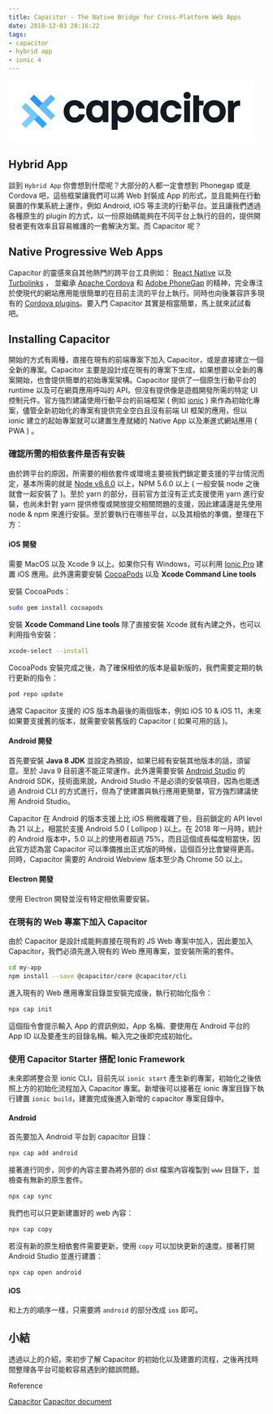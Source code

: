 ```yaml
---
title: Capacitor - The Native Bridge for Cross-Platform Web Apps
date: 2018-12-03 20:16:22
tags:
- capacitor
- hybrid app
- ionic 4
---
```


![](images/capacitor-intro/capacitor-logo.jpg)

## Hybrid App

談到 `Hybrid App` 你會想到什麼呢？大部分的人都一定會想到 Phonegap 或是 Cordova 吧，這些框架讓我們可以將 Web 封裝成 App 的形式，並且能夠在行動裝置的作業系統上運作，例如 Android, iOS 等主流的行動平台。並且讓我們透過各種原生的 plugin 的方式，以一份原始碼能夠在不同平台上執行的目的，提供開發者更有效率且容易維護的一套解決方案。而 Capacitor 呢？

## Native Progressive Web Apps

Capacitor 的靈感來自其他熱門的跨平台工具例如： [React Native](http://facebook.github.io/react-native/) 以及 [Turbolinks](https://github.com/turbolinks/turbolinks) ， 並繼承 [Apache Cordova](https://cordova.apache.org/) 和 [Adobe PhoneGap](https://phonegap.com/) 的精神，完全專注於使現代的網站應用能很簡單的在目前主流的平台上執行。同時也向後兼容許多現有的 [Cordova plugins](https://cordova.apache.org/plugins/)。要入門 Capacitor 其實是相當簡單，馬上就來試試看吧。

<!--more-->

## Installing Capacitor

開始的方式有兩種，直接在現有的前端專案下加入 Capacitor，或是直接建立一個全新的專案。Capacitor 主要是設計成在現有的專案下生成，如果想要以全新的專案開始，也會提供簡單的初始專案架構。Capacitor 提供了一個原生行動平台的 runtime 以及可在網頁應用呼叫的 API。但沒有提供像是遊戲開發所需的特定 UI 控制元件。官方強烈建議使用行動平台的前端框架 ( 例如 [ionic](https://beta.ionicframework.com/docs/) ) 來作為初始化專案，儘管全新初始化的專案有提供完全空白且沒有前端 UI 框架的應用，但以 ionic 建立的起始專案就可以建置生產就緒的 Native App 以及漸進式網站應用 ( PWA ) 。

### 確認所需的相依套件是否有安裝

由於跨平台的原因，所需要的相依套件或環境主要視我們鎖定要支援的平台情況而定，基本所需的就是 [Node v8.6.0](https://nodejs.org/) 以上，NPM 5.6.0 以上 ( 一般安裝 node 之後就會一起安裝了 )。至於 yarn 的部分，目前官方並沒有正式支援使用 yarn 進行安裝，也尚未針對 yarn 提供修復或開放提交相關問題的支援，因此建議還是先使用 node & npm 來進行安裝。至於要執行在哪些平台，以及其相依的準備，整理在下方：

#### iOS 開發

需要 MacOS 以及 Xcode 9 以上。如果你只有 Windows，可以利用 [Ionic Pro](http://ionicframework.com/pro) 建置 iOS 應用。此外還需要安裝 [CocoaPods](https://cocoapods.org/) 以及 **Xcode Command Line tools**

安裝 CocoaPods：

```bash
sudo gem install cocoapods
```

安裝 **Xcode Command Line tools** 除了直接安裝 Xcode 就有內建之外，也可以利用指令安裝：

```bash
xcode-select --install
```

CocoaPods 安裝完成之後，為了確保相依的版本是最新版的，我們需要定期的執行更新的指令：

```bash
pod repo update
```

通常 Capacitor 支援的 iOS 版本為最後的兩個版本，例如 iOS 10 & iOS 11，未來如果要支援舊的版本，就需要安裝舊版的 Capacitor ( 如果可用的話 )。

#### Android 開發

首先要安裝 **Java 8 JDK** 並設定為預設，如果已經有安裝其他版本的話，須留意。至於 Java 9 目前還不能正常運作。此外還需要安裝 [Android Studio](https://developer.android.com/studio/index.html) 的 Android SDK，技術面來說，Android Studio 不是必須的安裝項目，因為也能透過 Android CLI 的方式進行，但為了使建置與執行應用更簡單，官方強烈建議使用 Android Studio。

Capacitor 在 Android 的版本支援上比 iOS 稍微複雜了些，目前鎖定的 API level 為 21 以上，相當於支援 Android 5.0 ( Lollipop ) 以上。在 2018 年一月時，統計的 Android 版本中，5.0 以上的使用者超過 75%，而且這個成長幅度相當快，因此官方認為當 Capacitor 可以準備推出正式版的時候，這個百分比會變得更高。同時，Capacitor 需要的 Android Webview 版本至少為 Chrome 50 以上。

#### Electron 開發

使用 Electron 開發並沒有特定相依需要安裝。

### 在現有的 Web 專案下加入 Capacitor

由於 Capacitor 是設計成能夠直接在現有的 JS Web 專案中加入，因此要加入 Capacitor，我們必須先進入現有的 Web 應用專案，並安裝所需的套件。

```bash
cd my-app
npm install --save @capacitor/core @capacitor/cli
```

進入現有的 Web 應用專案目錄並安裝完成後，執行初始化指令：

```bash
npx cap init
```

這個指令會提示輸入 App 的資訊例如，App 名稱、要使用在 Android 平台的 App ID 以及要產生的目錄名稱。輸入完之後即完成初始化。

### 使用 Capacitor Starter 搭配 Ionic Framework

未來即將整合至 ionic CLI，目前先以 `ionic start` 產生新的專案，初始化之後依照上方的初始化流程加入 Capacitor 專案。新增後可以接著在 ionic 專案目錄下執行建置 `ionic build`，建置完成後進入新增的 capacitor 專案目錄中。

#### Android 

首先要加入 Android 平台到 capacitor 目錄：

```bash
npx cap add android
```

接著進行同步，同步的內容主要為將外部的 dist 檔案內容複製到 `www` 目錄下，並檢查有無新的原生套件。

```bash
npx cap sync
```

我們也可以只更新建置好的 web 內容：

```bash
npx cap copy
```

若沒有新的原生相依套件需要更新，使用 `copy` 可以加快更新的速度。接著打開 Android Studio 並進行建置：

```bash
npx cap open android
```

#### iOS

和上方的順序一樣，只需要將 `android` 的部分改成 `ios` 即可。



## 小結

透過以上的介紹，來初步了解 Capacitor 的初始化以及建置的流程，之後再找時間整理各平台可能較容易遇到的錯誤問題。



Reference

[Capacitor](https://capacitor.ionicframework.com/)
[Capacitor document](https://capacitor.ionicframework.com/docs/)

